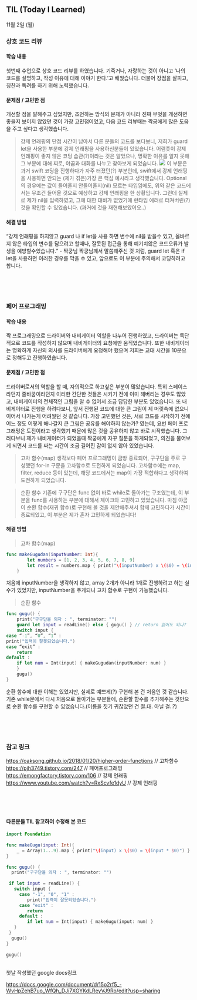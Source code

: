 ## TIL (Today I Learned)

11월 2일 (월)


### 상호 코드 리뷰
#### 학습 내용
첫번째 수업으로 상호 코드 리뷰를 하였습니다. 기죽거나, 자랑하는 것이 아니고 ‘나의 코드를 설명하고, 작성 이유에 대해 이야기 한다.’고 배웠습니다. 더불어 장점을 살피고, 칭찬과 독려를 하기 위해 노력했습니다.


#### 문제점 / 고민한 점
개선할 점을 말해주고 싶었지만, 조언하는 방식의 문제가 아니라 진짜 무엇을 개선하면 좋을지 보이지 않았던 것이 가장 고민점이었고, 다음 코드 리뷰때는 짝궁에게 많은 도움을 주고 싶다고 생각했습니다.

> 강제 언래핑의 단점
시간이 남아서 다른 분들의 코드를 보다보니, 저희가 guard let을 사용한 부분에 
강제 언래핑을 사용하신분들이 있었습니다. 어렴풋이 강제 언래핑이 좋지 않은 코딩 습관(?)이라는 것은 알았으나, 명확한 이유를 알지 못해 그 부분에 대해 찌로, 야곰과 대화를 나누고 찾아보게 되었습니다.
![](https://cdn.classum.com/course/9275-post/1604312796134/%E1%84%89%E1%85%B3%E1%84%8F%E1%85%B3%E1%84%85%E1%85%B5%E1%86%AB%E1%84%89%E1%85%A3%E1%86%BA%202020-11-02%20%E1%84%8B%E1%85%A9%E1%84%92%E1%85%AE%206.50.35.png)
> 이 부분은 과거 swift 코딩을 진행하다가 자주 터졌던(?) 부분인데, swift에서 강제 언래핑을 사용하면 안되는 (제가 겪은)가장 큰 핵심 예시라고 생각했습니다. Optional의 경우에는 값이 들어올지 안들어올지(nil) 모르는 타입임에도, 위와 같은 코드에서는 무조건 들어올 것으로 예상하고 강제 언래핑을 한 상황입니다. 그런데 실제로 제가 nil을 입력하였고, 그에 대한 대비가 없었기에 런타임 에러로 터져버린(?) 것을 확인할 수 있었습니다. (과거에 것을 재현해보았어요..) 

#### 해결 방법
“강제 언래핑을 하지않고 guard 나 if let을 사용 하면 변수에 nil을 받을수 있고, 올바르지 않은 타입의 변수를 담으려고 할때나, 잘못된 접근을 통해  예기치않은 코드오류가 발생을 예방할수있습니다.” - 짝궁님
짝궁님께서 말씀해주신 것 처럼, guard let 혹은 if let을 사용하면 이러한 경우를 막을 수 있고, 앞으로도 이 부분에 주의해서 코딩하려고 합니다.


<br/>
<br/>
<br/>


### 페어 프로그래밍
#### 학습 내용
짝 프로그래밍으로 드라이버와 내비게이터 역할을 나누어 진행하였고, 드라이버는 독단적으로 코드를 작성하지 않으며 내비게이터의 요청에만 움직였습니다. 또한 내비게이터는 명확하게 자신의 의사를 드라이버에게 요청해야 했으며 저희는 교대 시간을 10분으로 정해두고 진행하였습니다.

#### 문제점 / 고민한 점
드라이버로서의 역할을 할 때, 자의적으로 하고싶은 부분이 많았습니다. 특히 스페이스라던지 줄바꿈이라던지 이러한 간단한 것들은 시키기 전에 이미 해버리는 경우도 많았고, 내비게이터의 전체적인 그림을 알 수 없어서 조금 답답한 부분도 있었습니다.
또 내비게이터로 진행을 하려다보니, 앞서 진행된 코드에 대한 큰 그림이 제 머릿속에 없으니 이어서 나가는게 어려웠던 것 같습니다.
가장 고민했던 것은, 서로 코드를 시작하기 전에 어느 정도 어떻게 해나갈지 큰 그림은 공유를 해야하지 않는가? 였는데, 요번 페어 프로그래밍은 도전이라고 생각했기 때문에 많은 것을 공유하지 않고 바로 시작했습니다.
그러다보니 제가 내비게이터가 되었을때 짝궁에게 자꾸 질문을 하게되었고, 의견을 물어보게 되면서 코드를 짜는 시간이 조금 길어진 감이 없지 않아 있었습니다.

> 고차 함수(map)
생각보다 페어 프로그래밍이 금방 종료되어, 구구단을 주로 구성했던 for-in 구문을 고차함수로 도전하게 되었습니다. 고차함수에는 map, filter, reduce 등이 있는데, 해당 코드에서는 map이 가장 적합하다고 생각하여 도전하게 되었습니다.

> 순환 함수
기존에 구구단은 func 없이 바로 while로 돌아가는 구조였는데, 이 부분을 func를 사용하는 부분에 대해서 제이크와 고민하고 있었습니다. 마침 야곰이 순환 함수(재귀 함수)로 구현해 볼 것을 제안해주셔서 함께 고민하다가 시간이 종료되었고, 이 부분은 제가 혼자 고민하게 되었습니다!



#### 해결 방법
> 고차 함수(map)
```swift
func makeGugudan(inputNumber: Int){ 
		let numbers = [1, 2, 3, 4, 5, 6, 7, 8, 9]
		let result = numbers.map { print("\(inputNumber) x \($0) = \(inputNumber * $0)") }
	}
```
처음에 inputNumber을 생각하지 않고, array 2개가 아니라 1개로 진행하려고 하는 실수가 있었지만, inputNumber을 주게되니 고차 함수로 구현이 가능했습니다. 

> 순환 함수
```swift
func gugu() {
	print("구구단을 외자 : ", terminator: "")
	guard let input = readLine() else { gugu() } // return 없어도 되나?
	switch input {
case “-1”, “0”, “1” :
print("입력이 잘못되었습니다.")
case “exit” :
	return
default :
	if let num = Int(input) { makeGugudan(inputNumber: num) } 
	} 
	gugu()
}
```
순환 함수에 대한 이해는 있었지만, 실제로 예쁘게(?) 구현해 본 건 처음인 것 같습니다. 기존 while문에서 다시 처음으로 돌아가는 부분들에, 순환할 함수를 추가해주는 것만으로 순환 함수를 구현할 수 있었습니다.(이름을 짓기 귀찮았던 건 절.대. 아닐 걸..?)


<br/>
<br/>
<br/>


### 참고 링크
https://oaksong.github.io/2018/01/20/higher-order-functions // 고차함수
https://pjh3749.tistory.com/247 // 페어프로그래밍
https://emongfactory.tistory.com/106 // 강제 언래핑
https://www.youtube.com/watch?v=RxScvfe1dyU // 강제 언래핑


<br/>
<br/>
<br/>

#### 다른분들 TIL 참고하여 수정해 본 코드
```swift
import Foundation
 
func makeGugu(input: Int){
    _ = Array(1...9).map { print("\(input) x \($0) = \(input * $0)") }
}
 
func gugu() {
  print("구구단을 외자 : ", terminator: "")
 
 if let input = readLine() {
   switch input {
     case "-1", "0", "1" :
        print("입력이 잘못되었습니다.")
     case "exit" :
        return
     default :
        if let num = Int(input) { makeGugu(input: num) }
   }
 } 
  gugu()
}
 
gugu()
```

<br/>
첫날 작성했던 google docs링크

<https://docs.google.com/document/d/15o2rf5_-WvHpZehB7uo_WfQh_DJi7XGYKdLReyVJ9Ro/edit?usp=sharing>
